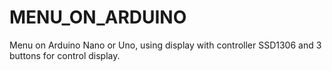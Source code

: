 # MENU_ON_ARDUINO
Menu on Arduino Nano or Uno, using display with controller SSD1306 and 3 buttons for control display.
